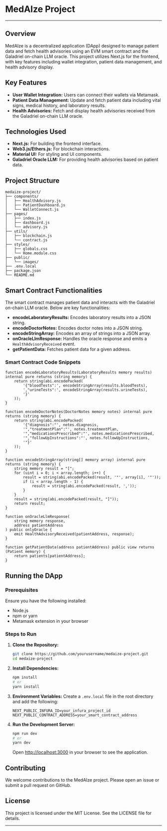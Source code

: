 # MedAIze Project

---

## Overview
MedAIze is a decentralized application (DApp) designed to manage patient data and fetch health advisories using an EVM smart contract and the Galadriel on-chain LLM oracle. This project utilizes Next.js for the frontend, with key features including wallet integration, patient data management, and health advisory display.

## Key Features
- **User Wallet Integration:** Users can connect their wallets via Metamask.
- **Patient Data Management:** Update and fetch patient data including vital signs, medical history, and laboratory results.
- **Health Advisories:** Fetch and display health advisories received from the Galadriel on-chain LLM oracle.

## Technologies Used
- **Next.js:** For building the frontend interface.
- **Web3.js/Ethers.js:** For blockchain interactions.
- **Material UI:** For styling and UI components.
- **Galadriel Oracle LLM:** For providing health advisories based on patient data.

## Project Structure
```
medaize-project/
├── components/
│   ├── HealthAdvisory.js
│   ├── PatientDashboard.js
│   └── WalletConnect.js
├── pages/
│   ├── index.js
│   ├── dashboard.js
│   └── advisory.js
├── utils/
│   ├── blockchain.js
│   └── contract.js
├── styles/
│   ├── globals.css
│   └── Home.module.css
├── public/
│   └── images/
├── .env.local
├── package.json
└── README.md
```

## Smart Contract Functionalities
The smart contract manages patient data and interacts with the Galadriel on-chain LLM oracle. Below are key functionalities:

- **encodeLaboratoryResults:** Encodes laboratory results into a JSON string.
- **encodeDoctorNotes:** Encodes doctor notes into a JSON string.
- **encodeStringArray:** Encodes an array of strings into a JSON array.
- **onOracleLlmResponse:** Handles the oracle response and emits a `HealthAdvisoryReceived` event.
- **getPatientData:** Fetches patient data for a given address.

### Smart Contract Code Snippets
```solidity
function encodeLaboratoryResults(LaboratoryResults memory results) internal pure returns (string memory) {
    return string(abi.encodePacked(
        '{"bloodTests":', encodeStringArray(results.bloodTests),
        ',"urineTests":', encodeStringArray(results.urineTests),
        '}'
    ));
}

function encodeDoctorNotes(DoctorNotes memory notes) internal pure returns (string memory) {
    return string(abi.encodePacked(
        '{"diagnosis":"', notes.diagnosis,
        '","treatmentPlan":"', notes.treatmentPlan,
        '","medicationsPrescribed":"', notes.medicationsPrescribed,
        '","followUpInstructions":"', notes.followUpInstructions,
        '"}'
    ));
}

function encodeStringArray(string[] memory array) internal pure returns (string memory) {
    string memory result = "[";
    for (uint i = 0; i < array.length; i++) {
        result = string(abi.encodePacked(result, '"', array[i], '"'));
        if (i < array.length - 1) {
            result = string(abi.encodePacked(result, ','));
        }
    }
    result = string(abi.encodePacked(result, "]"));
    return result;
}

function onOracleLlmResponse(
    string memory response,
    address patientAddress
) public onlyOracle {
    emit HealthAdvisoryReceived(patientAddress, response);
}

function getPatientData(address patientAddress) public view returns (Patient memory) {
    return patients[patientAddress];
}
```

## Running the DApp

### Prerequisites
Ensure you have the following installed:
- Node.js
- npm or yarn
- Metamask extension in your browser

### Steps to Run
1. **Clone the Repository:**
    ```bash
    git clone https://github.com/yourusername/medaize-project.git
    cd medaize-project
    ```

2. **Install Dependencies:**
    ```bash
    npm install
    # or
    yarn install
    ```

3. **Environment Variables:**
    Create a `.env.local` file in the root directory and add the following:
    ```
    NEXT_PUBLIC_INFURA_ID=your_infura_project_id
    NEXT_PUBLIC_CONTRACT_ADDRESS=your_smart_contract_address
    ```

4. **Run the Development Server:**
    ```bash
    npm run dev
    # or
    yarn dev
    ```
    Open [http://localhost:3000](http://localhost:3000) in your browser to see the application.

## Contributing
We welcome contributions to the MedAIze project. Please open an issue or submit a pull request on GitHub.

## License
This project is licensed under the MIT License. See the LICENSE file for details.

---
